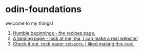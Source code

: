# odin-foundations

welcome to my things!

1. [Humble beginnings - the recipes page.](/odin-recipes/index.html)
2. [A landing page - look at me, ma, I can make a real website!](/odin-landing-page/index.html)
3. [Check it out, rock paper scissors. I liked making this cool.](/odin-rockpaperscissors/index.html)
